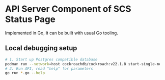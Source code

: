 # API Server Component of SCS Status Page

Implemented in Go, it can be built with usual Go tooling.

## Local debugging setup

```bash
# 1. Start up Postgres compatible database
podman run --network=host cockroachdb/cockroach:v22.1.8 start-single-node --insecure
# 2. Run API, read "help" for parameters
go run *.go --help
```
